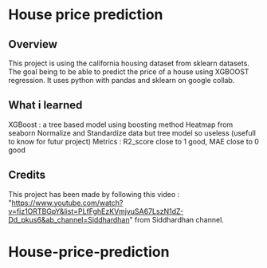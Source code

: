 # House price prediction

## Overview

This project is using the california housing dataset from sklearn datasets. The goal being to be able to predict the price of a house using XGBOOST regression.
It uses python with pandas and sklearn on google collab.

## What i learned

XGBoost : a tree based model using boosting method
Heatmap from seaborn
Normalize and Standardize data but tree model so useless (usefull to know for futur project)
Metrics : R2_score close to 1 good, MAE close to 0 good

## Credits

This project has been made by following this video : "https://www.youtube.com/watch?v=fiz1ORTBGpY&list=PLfFghEzKVmjvuSA67LszN1dZ-Dd_pkus6&ab_channel=Siddhardhan" from Siddhardhan channel.
# House-price-prediction
